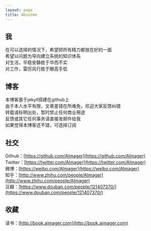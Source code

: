 ```yaml
---
layout: page
title: Aboutme
---
```


## 我

在可以选择的情况下，希望把所有精力都放在好的一面  <br>
希望以问题为导向建立系统的知识体系   <br>
对生活，平稳安静胜于华而不实  <br>
对工作，雷厉风行胜于眼高手低

## 博客

本博客基于jekyll搭建在github上   <br>
由于本人水平有限，文章差错在所难免，欢迎大家反馈纠错  <br>
转载请标明出处，暂时禁止任何商业用途  <br>
反馈或其它任何事务请直接发邮件给我 <a href="mailto:funcemail@163.com"><i class="fa fa-mail-reply"></i></a> <br>
如果觉得本博客还不错，可选择订阅 <a href="/feed.xml"><i class="fa fa-rss"></i></a>


## 社交


Github：[https://github.com/AImager](https://github.com/AImager) <br>
Twitter：[https://twitter.com/AImager](https://twitter.com/AImager) <br>
微博：[https://weibo.com/AImager](https://weibo.com/AImager) <br>
知乎：[http://www.zhihu.com/people/AImager](http://www.zhihu.com/people/AImager) <br>
豆瓣：[https://www.douban.com/people/121407370/](https://www.douban.com/people/121407370/) <br>


## 收藏

读书：[http://book.aimager.com](http://book.aimager.com) <br>
